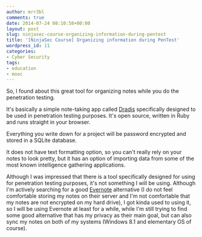 ```yaml
---
author: mrr3bl
comments: true
date: 2014-07-24 08:10:58+00:00
layout: post
slug: ninjasec-course-organizing-information-during-pentest
title: '[NinjaSec Course] Organizing information during PenTest'
wordpress_id: 11
categories:
- Cyber Security
tags:
- education
- mooc
---
```


So, I found about this great tool for organizing notes while you do the penetration testing.

It's basically a simple note-taking app called [Dradis](http://dradisframework.org/download.html) specifically designed to be used in penetration testing purposes. It's open source, written in Ruby and runs straight in your browser.

Everything you write down for a project will be password encrypted and stored in a SQLite database.

It does not have text formatting option, so you can't really rely on your notes to look pretty, but it has an option of importing data from some of the most known intelligence gathering applications.

Although I was impressed that there is a tool specifically designed for using for penetration testing purposes, it's not something I will be using. Although I'm actively searching for a good [Evernote](https://evernote.com/) alternative (I do not feel comfortable storing my notes on their server and I'm not comfortable that my notes are not encrypted on my hard drive), I got kinda used to using it, so I will be using Evernote at least for a while, while I'm still trying to find some good alternative that has my privacy as their main goal, but can also sync my notes on both of my systems (Windows 8.1 and elementary OS of course).
